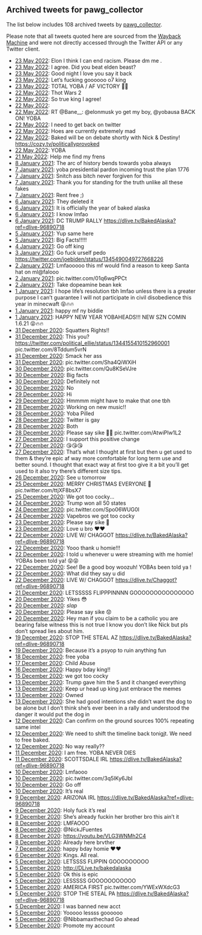 ## Archived tweets for pawg_collector

The list below includes 108 archived tweets by
[pawg_collector](https://twitter.com/pawg_collector).

Please note that all tweets quoted here are sourced from the
[Wayback Machine](https://web.archive.org) and were not directly accessed through the Twitter API or
any Twitter client.

* [23 May 2022](https://web.archive.org/web/20220523064018/https://twitter.com/pawg_collector/status/1528626814696009729): Elon I think I can end racism. Please dm me . <!--1528626814696009729-->
* [23 May 2022](https://web.archive.org/web/20220523063004/https://twitter.com/pawg_collector/status/1528624108174512128): I agree. Did you beat elden beast? <!--1528624108174512128-->
* [23 May 2022](https://web.archive.org/web/20220523062734/https://twitter.com/pawg_collector/status/1528623592518336513): Good night I love you say it back <!--1528623592518336513-->
* [23 May 2022](https://web.archive.org/web/20220523033547/https://twitter.com/pawg_collector/status/1528580252494188545): Let’s fucking goooooo o7 king <!--1528580252494188545-->
* [23 May 2022](https://web.archive.org/web/20220523033104/https://twitter.com/pawg_collector/status/1528579067322281984): TOTAL YOBA / AF VICTORY ✌🏻 <!--1528579067322281984-->
* [22 May 2022](https://web.archive.org/web/20220522222915/https://twitter.com/pawg_collector/status/1528503239725002752): Thot Wars 2 <!--1528503239725002752-->
* [22 May 2022](https://web.archive.org/web/20220522180652/https://twitter.com/pawg_collector/status/1528437081562832896): So true king I agree! <!--1528437081562832896-->
* [22 May 2022](https://web.archive.org/web/20220522060644/https://twitter.com/pawg_collector/status/1528255974066118656):  <!--1528255974066118656-->
* [22 May 2022](https://web.archive.org/web/20220522023432/https://twitter.com/pawg_collector/status/1528202623194742784): RT @Bane__: @elonmusk yo get my boy, @yobausa BACK ON! YOBA <!--1528202623194742784-->
* [22 May 2022](https://web.archive.org/web/20220522023341/https://twitter.com/pawg_collector/status/1528202219400704000): I need to get back on twitter <!--1528202219400704000-->
* [22 May 2022](https://web.archive.org/web/20220522022746/https://twitter.com/pawg_collector/status/1528200838245715968): Hoes are currently extremely mad <!--1528200838245715968-->
* [22 May 2022](https://web.archive.org/web/20220522001930/https://twitter.com/pawg_collector/status/1528168559301509120): Baked will be on debate shortly with Nick & Destiny! https://cozy.tv/politicallyprovoked <!--1528168559301509120-->
* [22 May 2022](https://web.archive.org/web/20220522000412/https://twitter.com/pawg_collector/status/1528164149125169152): YOBA <!--1528164149125169152-->
* [21 May 2022](https://web.archive.org/web/20220521234639/https://twitter.com/pawg_collector/status/1528160235453571072): Help me find my frens <!--1528160235453571072-->
* [ 8 January 2021](https://web.archive.org/web/20210108084954/https://twitter.com/pawg_collector/status/1347465355619414016): The arc of history bends towards yoba always <!--1347465355619414016-->
* [ 7 January 2021](https://web.archive.org/web/20210107184438/https://twitter.com/pawg_collector/status/1347250582969577478): yoba presidential pardon incoming  trust the plan 1776 <!--1347250582969577478-->
* [ 7 January 2021](https://web.archive.org/web/20210108164227/https://twitter.com/pawg_collector/status/1347221619807318016): Snitch ass bitch never forgiven for this <!--1347221619807318016-->
* [ 7 January 2021](https://web.archive.org/web/20210107164859/https://twitter.com/pawg_collector/status/1347219581476237313): Thank you for standing for the truth unlike all these fakes <!--1347219581476237313-->
* [ 7 January 2021](https://web.archive.org/web/20210107093036/https://twitter.com/pawg_collector/status/1347113171740459010): Rent free ;) <!--1347113171740459010-->
* [ 6 January 2021](https://web.archive.org/web/20210106235825/https://twitter.com/pawg_collector/status/1346969312523902976): They deleted it <!--1346969312523902976-->
* [ 6 January 2021](https://web.archive.org/web/20210106233513/https://twitter.com/pawg_collector/status/1346963482336317440): It is officially the year of baked alaska <!--1346963482336317440-->
* [ 6 January 2021](https://web.archive.org/web/20210106224503/https://twitter.com/pawg_collector/status/1346950609895878656): I know lmfao <!--1346950609895878656-->
* [ 6 January 2021](https://web.archive.org/web/20210106182750/https://twitter.com/pawg_collector/status/1346886086732214273): DC TRUMP RALLY https://dlive.tv/BakedAlaska?ref=dlive-96890718 <!--1346886086732214273-->
* [ 5 January 2021](https://web.archive.org/web/20210105212214/https://twitter.com/pawg_collector/status/1346567666853560321): Yup same here <!--1346567666853560321-->
* [ 5 January 2021](https://web.archive.org/web/20210105203932/https://twitter.com/pawg_collector/status/1346556841141047297): Big Facts!!!!! <!--1346556841141047297-->
* [ 4 January 2021](https://web.archive.org/web/20210104070408/https://twitter.com/pawg_collector/status/1345989307358535680): Go off king <!--1345989307358535680-->
* [ 3 January 2021](https://web.archive.org/web/20210103071054/https://twitter.com/pawg_collector/status/1345628617854783489): Go fuck urself pedo https://twitter.com/joebiden/status/1345490049727668226 <!--1345628617854783489-->
* [ 2 January 2021](https://web.archive.org/web/20210102093325/https://twitter.com/pawg_collector/status/1345302072275525632): Lmfaooooo this mf would find a reason to keep Santa hat on ml@falooo <!--1345302072275525632-->
* [ 2 January 2021](https://web.archive.org/web/20210102073519/https://twitter.com/pawg_collector/status/1345272344806244352): pic.twitter.com/01q6wqPPCt <!--1345272344806244352-->
* [ 2 January 2021](https://web.archive.org/web/20210102072455/https://twitter.com/pawg_collector/status/1345269750004293632): Take dopeamine bean kek <!--1345269750004293632-->
* [ 1 January 2021](https://web.archive.org/web/20210101124951/https://twitter.com/pawg_collector/status/1344962830991151106): I hope life’s resolution tbh lmfao unless there is a greater purpose I can’t guarantee I will not participate in civil disobedience this year in minecwaft 😝🔥🔥 <!--1344962830991151106-->
* [ 1 January 2021](https://web.archive.org/web/20210101123847/https://twitter.com/pawg_collector/status/1344960885811343360): happy mf ny biddie <!--1344960885811343360-->
* [ 1 January 2021](https://web.archive.org/web/20210101102153/https://twitter.com/pawg_collector/status/1344913014307229696): HAPPY NEW YEAR YOBAHEADS!!!  NEW SZN COMIN 1.6.21 😝🔥🔥 <!--1344913014307229696-->
* [31 December 2020](https://web.archive.org/web/20201231191433/https://twitter.com/pawg_collector/status/1344593819946209282): Squatters Rights!! <!--1344593819946209282-->
* [31 December 2020](https://web.archive.org/web/20201231184345/https://twitter.com/pawg_collector/status/1344528800051200000): This you?  https://twitter.com/political_ellie/status/1344155410152960001  pic.twitter.com/8Tddum5vrN <!--1344528800051200000-->
* [31 December 2020](https://web.archive.org/web/20201231045226/https://twitter.com/pawg_collector/status/1344473067314003968): Smack her ass <!--1344473067314003968-->
* [31 December 2020](https://web.archive.org/web/20201231201109/https://twitter.com/pawg_collector/status/1344440650465382400): pic.twitter.com/Sha4QiWXiH <!--1344440650465382400-->
* [30 December 2020](https://web.archive.org/web/20201231192646/https://twitter.com/pawg_collector/status/1344408324637245441): pic.twitter.com/Qu8KSeVJre <!--1344408324637245441-->
* [30 December 2020](https://web.archive.org/web/20201231172720/https://twitter.com/pawg_collector/status/1344405783404978176): Big facts <!--1344405783404978176-->
* [30 December 2020](https://web.archive.org/web/20201230083803/https://twitter.com/pawg_collector/status/1344129725665484800): Definitely not <!--1344149185277251584-->
* [30 December 2020](https://web.archive.org/web/20201230083803/https://twitter.com/pawg_collector/status/1344129725665484800): No <!--1344129725665484800-->
* [29 December 2020](https://web.archive.org/web/20201230203643/https://twitter.com/pawg_collector/status/1343822767167193095): Hi <!--1343822767167193095-->
* [29 December 2020](https://web.archive.org/web/20201229235449/https://twitter.com/pawg_collector/status/1343707293733380097): Hmmmm might have to make that one tbh <!--1343708857885835265-->
* [28 December 2020](https://web.archive.org/web/20201229235449/https://twitter.com/pawg_collector/status/1343707293733380097): Working on new music!! <!--1343707293733380097-->
* [28 December 2020](https://web.archive.org/web/20201229161015/https://twitter.com/pawg_collector/status/1343679375913279488): Yoba Pilled <!--1343679375913279488-->
* [28 December 2020](https://web.archive.org/web/20201228093356/https://twitter.com/pawg_collector/status/1343490288258453504): Twitter is gay <!--1343490288258453504-->
* [28 December 2020](https://web.archive.org/web/20201228092616/https://twitter.com/pawg_collector/status/1343488378252115968): Both <!--1343488378252115968-->
* [28 December 2020](https://web.archive.org/web/20201228011827/https://twitter.com/pawg_collector/status/1343365571769901056): Please say sike 🥺🥺 pic.twitter.com/AtwiPlw1L2 <!--1343365571769901056-->
* [27 December 2020](https://web.archive.org/web/20201227231618/https://twitter.com/pawg_collector/status/1343334806373875712): I support this positive change <!--1343334806373875712-->
* [27 December 2020](https://web.archive.org/web/20201227210600/https://twitter.com/pawg_collector/status/1343302085740175365): 😘😘😘 <!--1343302085740175365-->
* [27 December 2020](https://web.archive.org/web/20201227102242/https://twitter.com/pawg_collector/status/1343140149702508545): That’s what I thought at first but then u get used to them & they’re epic af way more comfortable for long term use and better sound. I thought that exact way at first too give it a bit you’ll get used to it also try there’s different size tips. <!--1343140149702508545-->
* [26 December 2020](https://web.archive.org/web/20201226221718/https://twitter.com/pawg_collector/status/1342957601332424704): See u tomorrow <!--1342957601332424704-->
* [25 December 2020](https://web.archive.org/web/20201225014540/https://twitter.com/pawg_collector/status/1342285272210280448): MERRY CHRISTMAS EVERYONE 🎄 pic.twitter.com/ttjXF8bsX7 <!--1342285272210280448-->
* [25 December 2020](https://web.archive.org/web/20201225000556/https://twitter.com/pawg_collector/status/1342260163638665224): We got too cocky... <!--1342260163638665224-->
* [24 December 2020](https://web.archive.org/web/20201224225621/https://twitter.com/pawg_collector/status/1342242700670676993): Trump won all 50 states <!--1342242700670676993-->
* [24 December 2020](https://web.archive.org/web/20201224060737/https://twitter.com/pawg_collector/status/1341988667926040576): pic.twitter.com/Spo06WUG0I <!--1341988667926040576-->
* [24 December 2020](https://web.archive.org/web/20201224012804/https://twitter.com/pawg_collector/status/1341918411685707776): Vapebros we got too cocky <!--1341918411685707776-->
* [23 December 2020](https://web.archive.org/web/20201223194348/https://twitter.com/pawg_collector/status/1341831610014945280): Please say sike 🥺 <!--1341831610014945280-->
* [23 December 2020](https://web.archive.org/web/20201223174235/https://twitter.com/pawg_collector/status/1341801052136329216): Love u bro ❤️❤️ <!--1341801052136329216-->
* [22 December 2020](https://web.archive.org/web/20201222234803/https://twitter.com/pawg_collector/status/1341523580736032769): LIVE W/ CHAGGOT https://dlive.tv/BakedAlaska?ref=dlive-96890718 <!--1341523580736032769-->
* [22 December 2020](https://web.archive.org/web/20201222232641/https://twitter.com/pawg_collector/status/1341496670635216897): Yooo thank u homie!!! <!--1341496670635216897-->
* [22 December 2020](https://web.archive.org/web/20201222205649/https://twitter.com/pawg_collector/status/1341485824047599616): I told u whenever u were streaming with me homie! YOBAs been told ya! 😝😝 <!--1341485824047599616-->
* [22 December 2020](https://web.archive.org/web/20201222202808/https://twitter.com/pawg_collector/status/1341470829750566912): See! Be a good boy woozuh! YOBAs been told ya ! <!--1341470829750566912-->
* [22 December 2020](https://web.archive.org/web/20201222190352/https://twitter.com/pawg_collector/status/1341458894791401472): What did they say u did <!--1341458894791401472-->
* [22 December 2020](https://web.archive.org/web/20201222002349/https://twitter.com/pawg_collector/status/1341177118969884673): LIVE W/ CHAGGOT https://dlive.tv/Chaggot?ref=dlive-96890718 <!--1341177118969884673-->
* [21 December 2020](https://web.archive.org/web/20201221211338/https://twitter.com/pawg_collector/status/1341129635195600896): LETSSSSS FLIPPPINNNN GOOOOOOOOOOOOOOO <!--1341129635195600896-->
* [20 December 2020](https://web.archive.org/web/20201220214201/https://twitter.com/pawg_collector/status/1340774408697212929): Yikes 😳 <!--1340774408697212929-->
* [20 December 2020](https://web.archive.org/web/20201220195123/https://twitter.com/pawg_collector/status/1340746560536158208): *slap* <!--1340746560536158208-->
* [20 December 2020](https://web.archive.org/web/20201220190826/https://twitter.com/pawg_collector/status/1340735752376778752): Please say sike 😟 <!--1340735752376778752-->
* [20 December 2020](https://web.archive.org/web/20201220190124/https://twitter.com/pawg_collector/status/1340733997513461760): Hey man if you claim to be a catholic you are bearing false witness this is not true I know you don’t like Nick but pls don’t spread lies about him. <!--1340733997513461760-->
* [19 December 2020](https://web.archive.org/web/20201219195842/https://twitter.com/pawg_collector/status/1340386054365331456): STOP THE STEAL AZ https://dlive.tv/BakedAlaska?ref=dlive-96890718 <!--1340386054365331456-->
* [19 December 2020](https://web.archive.org/web/20201219170053/https://twitter.com/pawg_collector/status/1340341231780470784): Because it’s a psyop to ruin anything fun <!--1340341231780470784-->
* [18 December 2020](https://web.archive.org/web/20201218193001/https://twitter.com/pawg_collector/status/1340016403538010112): free yoba <!--1340016403538010112-->
* [17 December 2020](https://web.archive.org/web/20201217191233/https://twitter.com/pawg_collector/status/1339648982553784321): Child Abuse <!--1339648982553784321-->
* [16 December 2020](https://web.archive.org/web/20201216081552/https://twitter.com/pawg_collector/status/1339121960903528449): Happy bday king!! <!--1339121960903528449-->
* [15 December 2020](https://web.archive.org/web/20201215041330/https://twitter.com/pawg_collector/status/1338697980027654149): we got too cocky <!--1338697980027654149-->
* [13 December 2020](https://web.archive.org/web/20201213233041/https://twitter.com/pawg_collector/status/1338265048712507392): Trump gave him the 5 and it changed everything <!--1338265048712507392-->
* [13 December 2020](https://web.archive.org/web/20201213232751/https://twitter.com/pawg_collector/status/1338264281205202944): Keep ur head up king just embrace the memes <!--1338264281205202944-->
* [13 December 2020](https://web.archive.org/web/20201213061611/https://twitter.com/pawg_collector/status/1338004639787053056): Owned <!--1338004639787053056-->
* [13 December 2020](https://web.archive.org/web/20201213031313/https://twitter.com/pawg_collector/status/1337958142089416706): She had good intentions she didn’t want the dog to be alone but I don’t think she’s ever been in a rally and understood the danger it would put the dog in <!--1337958142089416706-->
* [12 December 2020](https://web.archive.org/web/20201212204708/https://twitter.com/pawg_collector/status/1337861372982390784): Can confirm on the ground sources 100% repeating same intel <!--1337861372982390784-->
* [12 December 2020](https://web.archive.org/web/20201212073615/https://twitter.com/pawg_collector/status/1337662465979531264): We need to shift the timeline back tonigjt. We need to free baked. <!--1337662465979531264-->
* [12 December 2020](https://web.archive.org/web/20201212044147/https://twitter.com/pawg_collector/status/1337618502069305345): No way really?? <!--1337618502069305345-->
* [11 December 2020](https://web.archive.org/web/20201211201338/https://twitter.com/pawg_collector/status/1337490597246976000): I am free.  YOBA NEVER DIES <!--1337490597246976000-->
* [11 December 2020](https://web.archive.org/web/20201211020402/https://twitter.com/pawg_collector/status/1337216300351799299): SCOTTSDALE IRL https://dlive.tv/BakedAlaska?ref=dlive-96890718 <!--1337216300351799299-->
* [10 December 2020](https://web.archive.org/web/20201210172703/https://twitter.com/pawg_collector/status/1337084721327587328): Lmfaooo <!--1337084721327587328-->
* [10 December 2020](https://web.archive.org/web/20201210164224/https://twitter.com/pawg_collector/status/1337074949140275203): pic.twitter.com/3q5IKy6JbI <!--1337074949140275203-->
* [10 December 2020](https://web.archive.org/web/20201210021043/https://twitter.com/pawg_collector/status/1336855747326447616): Go off <!--1336855747326447616-->
* [10 December 2020](https://web.archive.org/web/20201210010205/https://twitter.com/pawg_collector/status/1336838456001978369): It’s real <!--1336838456001978369-->
* [ 9 December 2020](https://web.archive.org/web/20201209191529/https://twitter.com/pawg_collector/status/1336751043091156992): ARIZONA IRL https://dlive.tv/BakedAlaska?ref=dlive-96890718 <!--1336751043091156992-->
* [ 9 December 2020](https://web.archive.org/web/20201209062335/https://twitter.com/pawg_collector/status/1336543782779539456): Holy fuck it’s real <!--1336543782779539456-->
* [ 9 December 2020](https://web.archive.org/web/20201209061413/https://twitter.com/pawg_collector/status/1336539165735809024): She’s already fuckin her brother bro this ain’t it <!--1336539165735809024-->
* [ 8 December 2020](https://web.archive.org/web/20201208211316/https://twitter.com/pawg_collector/status/1336418406413737985): LMFAOOO <!--1336418406413737985-->
* [ 8 December 2020](https://web.archive.org/web/20201208174134/https://twitter.com/pawg_collector/status/1336365150312357888): @NickJFuentes <!--1336365150312357888-->
* [ 8 December 2020](https://web.archive.org/web/20201208070409/https://twitter.com/pawg_collector/status/1336204833267671046): https://youtu.be/VLG3WNMh2C4 <!--1336204833267671046-->
* [ 8 December 2020](https://web.archive.org/web/20201208065901/https://twitter.com/pawg_collector/status/1336203530357501954): Already here brvther <!--1336203530357501954-->
* [ 7 December 2020](https://web.archive.org/web/20201207075533/https://twitter.com/pawg_collector/status/1335855398235086850): happy bday homie ❤️❤️ <!--1335855398235086850-->
* [ 6 December 2020](https://web.archive.org/web/20201206094746/https://twitter.com/pawg_collector/status/1335402091955810311): Kings. All real. <!--1335402091955810311-->
* [ 5 December 2020](https://web.archive.org/web/20201206011942/https://twitter.com/pawg_collector/status/1335365831572795392): LETSSSS FLIPPIN GOOOOOOOOO <!--1335365831572795392-->
* [ 5 December 2020](https://web.archive.org/web/20201206000948/https://twitter.com/pawg_collector/status/1335362907480215558): http://DLive.tv/bakedalaska <!--1335362907480215558-->
* [ 5 December 2020](https://web.archive.org/web/20201205233447/https://twitter.com/pawg_collector/status/1335326914450501640): Ok this is epic <!--1335326914450501640-->
* [ 5 December 2020](https://web.archive.org/web/20201205221830/https://twitter.com/pawg_collector/status/1335323693858369538): LESSSSS GOOOOOOOOOOO <!--1335323693858369538-->
* [ 5 December 2020](https://web.archive.org/web/20201205195154/https://twitter.com/pawg_collector/status/1335286173472878592): AMERICA FIRST pic.twitter.com/YWExWXdcG3 <!--1335286173472878592-->
* [ 5 December 2020](https://web.archive.org/web/20201205194039/https://twitter.com/pawg_collector/status/1335271724284325894): STOP THE STEAL PA https://dlive.tv/BakedAlaska?ref=dlive-96890718 <!--1335271724284325894-->
* [ 5 December 2020](https://web.archive.org/web/20201205133351/https://twitter.com/pawg_collector/status/1335133959118794752): I was banned new acct <!--1335133959118794752-->
* [ 5 December 2020](https://web.archive.org/web/20201205073851/https://twitter.com/pawg_collector/status/1335122126819516416): Yooooo lessss goooooo <!--1335122126819516416-->
* [ 5 December 2020](https://web.archive.org/web/20201205072121/https://twitter.com/pawg_collector/status/1335122070632603649): @Nibbamaxthechad Go ahead <!--1335122070632603649-->
* [ 5 December 2020](https://web.archive.org/web/20201205075803/https://twitter.com/pawg_collector/status/1335107880861700098): Promote my account <!--1335107880861700098-->
